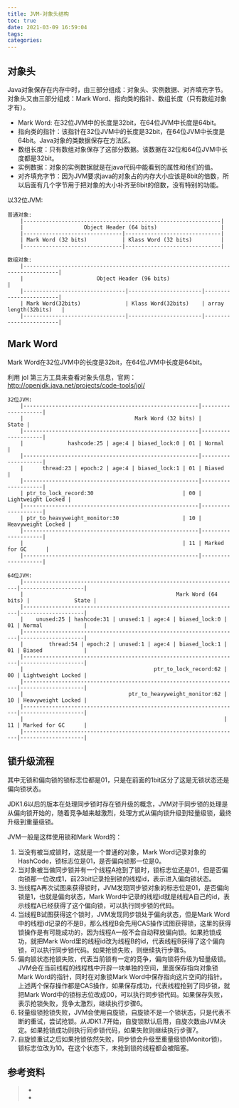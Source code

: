 ```yaml
---
title: JVM-对象头结构
toc: true
date: 2021-03-09 16:59:04
tags:
categories:
---
```


## 对象头
Java对象保存在内存中时，由三部分组成：对象头、实例数据、对齐填充字节。
对象头又由三部分组成：Mark Word、指向类的指针、数组长度（只有数组对象才有）。
- Mark Word: 在32位JVM中的长度是32bit，在64位JVM中长度是64bit。
- 指向类的指针：该指针在32位JVM中的长度是32bit，在64位JVM中长度是64bit。Java对象的类数据保存在方法区。
- 数组长度：只有数组对象保存了这部分数据。该数据在32位和64位JVM中长度都是32bit。
- 实例数据：对象的实例数据就是在java代码中能看到的属性和他们的值。
- 对齐填充字节：因为JVM要求java的对象占的内存大小应该是8bit的倍数，所以后面有几个字节用于把对象的大小补齐至8bit的倍数，没有特别的功能。

以32位JVM:

```
普通对象:
    |--------------------------------------------------------------| 
    |                   Object Header (64 bits)                    |
    |-------------------------------|------------------------------| 
    | Mark Word (32 bits)           | Klass Word (32 bits)         |
    |-------------------------------|------------------------------|

数组对象:
    |---------------------------------------------------------------------------------|
    |                       Object Header (96 bits)                                   |
    |--------------------------------|-----------------------|------------------------|
    | Mark Word(32bits)              | Klass Word(32bits)    | array length(32bits)   |
    |--------------------------------|-----------------------|------------------------|
```

## Mark Word
Mark Word在32位JVM中的长度是32bit，在64位JVM中长度是64bit。

利用 jol 第三方工具来查看对象头信息，官网：http://openjdk.java.net/projects/code-tools/jol/

```
32位JVM:
    |-------------------------------------------------------|--------------------|
    |                                   Mark Word (32 bits) |              State |
    |-------------------------------------------------------|--------------------|
    |              hashcode:25 | age:4 | biased_lock:0 | 01 | Normal             |
    |-------------------------------------------------------|--------------------|
    |      thread:23 | epoch:2 | age:4 | biased_lock:1 | 01 | Biased             |
    |-------------------------------------------------------|--------------------|
    | ptr_to_lock_record:30                            | 00 | Lightweight Locked |
    |-------------------------------------------------------|--------------------|
    | ptr_to_heavyweight_monitor:30                    | 10 | Heavyweight Locked |
    |-------------------------------------------------------|--------------------|
    |                                                  | 11 | Marked for GC      |
    |-------------------------------------------------------|--------------------|

64位JVM:
    |--------------------------------------------------------------------|--------------------|
    |                                                Mark Word (64 bits) |              State |
    |--------------------------------------------------------------------|--------------------|
    |    unused:25 | hashcode:31 | unused:1 | age:4 | biased_lock:0 | 01 | Normal             |
    |--------------------------------------------------------------------|--------------------|
    |        thread:54 | epoch:2 | unused:1 | age:4 | biased_lock:1 | 01 | Biased             |
    |--------------------------------------------------------------------|--------------------|
    |                                         ptr_to_lock_record:62 | 00 | Lightweight Locked |
    |--------------------------------------------------------------------|--------------------|
    |                                 ptr_to_heavyweight_monitor:62 | 10 | Heavyweight Locked |
    |--------------------------------------------------------------------|--------------------|
    |                                                               | 11 | Marked for GC      |
    |--------------------------------------------------------------------|--------------------|
```

## 锁升级流程
其中无锁和偏向锁的锁标志位都是01，只是在前面的1bit区分了这是无锁状态还是偏向锁状态。

JDK1.6以后的版本在处理同步锁时存在锁升级的概念，JVM对于同步锁的处理是从偏向锁开始的，随着竞争越来越激烈，处理方式从偏向锁升级到轻量级锁，最终升级到重量级锁。

JVM一般是这样使用锁和Mark Word的：

1. 当没有被当成锁时，这就是一个普通的对象，Mark Word记录对象的HashCode，锁标志位是01，是否偏向锁那一位是0。
2. 当对象被当做同步锁并有一个线程A抢到了锁时，锁标志位还是01，但是否偏向锁那一位改成1，前23bit记录抢到锁的线程id，表示进入偏向锁状态。
3. 当线程A再次试图来获得锁时，JVM发现同步锁对象的标志位是01，是否偏向锁是1，也就是偏向状态，Mark Word中记录的线程id就是线程A自己的id，表示线程A已经获得了这个偏向锁，可以执行同步锁的代码。
4. 当线程B试图获得这个锁时，JVM发现同步锁处于偏向状态，但是Mark Word中的线程id记录的不是B，那么线程B会先用CAS操作试图获得锁，这里的获得锁操作是有可能成功的，因为线程A一般不会自动释放偏向锁。如果抢锁成功，就把Mark Word里的线程id改为线程B的id，代表线程B获得了这个偏向锁，可以执行同步锁代码。如果抢锁失败，则继续执行步骤5。
5. 偏向锁状态抢锁失败，代表当前锁有一定的竞争，偏向锁将升级为轻量级锁。JVM会在当前线程的线程栈中开辟一块单独的空间，里面保存指向对象锁Mark Word的指针，同时在对象锁Mark Word中保存指向这片空间的指针。上述两个保存操作都是CAS操作，如果保存成功，代表线程抢到了同步锁，就把Mark Word中的锁标志位改成00，可以执行同步锁代码。如果保存失败，表示抢锁失败，竞争太激烈，继续执行步骤6。
6. 轻量级锁抢锁失败，JVM会使用自旋锁，自旋锁不是一个锁状态，只是代表不断的重试，尝试抢锁。从JDK1.7开始，自旋锁默认启用，自旋次数由JVM决定。如果抢锁成功则执行同步锁代码，如果失败则继续执行步骤7。
7. 自旋锁重试之后如果抢锁依然失败，同步锁会升级至重量级锁(Monitor锁)，锁标志位改为10。在这个状态下，未抢到锁的线程都会被阻塞。

## 参考资料
> - []()
> - []()
